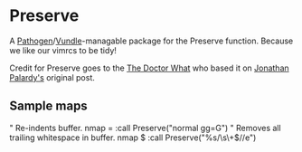 # Preserve

A [Pathogen][]/[Vundle][]-managable package for the Preserve function. Because
we like our vimrcs to be tidy!

Credit for Preserve goes to the [The Doctor What][docwhat] who based it on
[Jonathan Palardy's][provenance] original post.

## Sample maps

   " Re-indents buffer.
   nmap <silent> <Leader>= :call Preserve("normal gg=G")<CR>
   " Removes all trailing whitespace in buffer.
   nmap <silent> <Leader>$ :call Preserve("%s/\\s\\+$//e")<CR>

[Pathogen]: https://github.com/tpope/vim-pathogen
[Vundle]: https://github.com/gmarik/vundle
[docwhat]: https://docwhat.org/vim-preserve-your-cursor-and-window-state/
[provenance]: http://technotales.wordpress.com/2010/03/31/preserve-a-vim-function-that-keeps-your-state/
